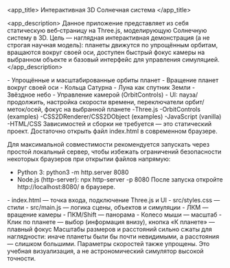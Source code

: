 <app_title>
Интерактивная 3D Солнечная система
</app_title>

<app_description>
Данное приложение представляет из себя статическую веб‑страницу на Three.js, моделирующую Солнечную систему в 3D. Цель — наглядная интерактивная демонстрация (а не строгая научная модель): планеты движутся по упрощённым орбитам, вращаются вокруг своей оси, доступен быстрый фокус камеры на выбранном объекте и базовый интерфейс для управления симуляцией.
</app_description>

<features>
- Упрощённые и масштабированные орбиты планет
- Вращение планет вокруг своей оси
- Кольца Сатурна
- Луна как спутник Земли
- Звёздное небо
- Управление камерой (OrbitControls)
- UI: пауза/продолжить, настройка скорости времени, переключатели орбит/меток/осей, фокус на выбранной планете
</features>

<libraries>
-Three.js
-OrbitControls (examples)
-CSS2DRenderer/CSS2DObject (examples)
-JavaScript (vanilla)
-HTML/CSS
</libraries>

<run>
Зависимостей и сборки не требуется — это статический проект. Достаточно открыть файл index.html в современном браузере.

Для максимальной совместимости рекомендуется запускать через простой локальный сервер, чтобы избежать ограничений безопасности некоторых браузеров при открытии файлов напрямую:
- Python 3: python3 -m http.server 8080
- Node.js (http-server): npx http-server -p 8080
После запуска откройте http://localhost:8080/ в браузере.
</run>

<structure>
- index.html — точка входа, подключение Three.js и UI
- src/styles.css — стили
- src/main.js — логика сцены, объектов и симуляции
</structure>

<controls>
- ЛКМ — вращение камеры
- ПКМ/Shift — панорама
- Колесо мыши — масштаб
- Клик по планете — выбор (информация внизу), кнопка «К планете» — плавный фокус
</controls>

<notes>
Масштабы размеров и расстояний сильно сжаты для наглядности: иначе планеты были бы почти невидимыми, а расстояния — слишком большими. Параметры скоростей также упрощены. Это учебная визуализация, а не астрономический симулятор высокой точности.
</notes>
